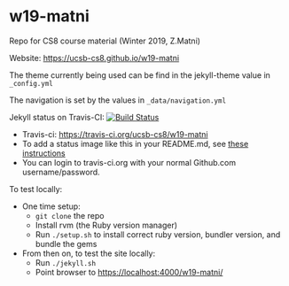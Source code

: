 # w19-matni

Repo for CS8 course material (Winter 2019, Z.Matni)

Website: <https://ucsb-cs8.github.io/w19-matni>

The theme currently being used can be find in the jekyll-theme value
in `_config.yml`

The navigation is set by the values in `_data/navigation.yml`

Jekyll status on Travis-CI: [![Build Status](https://travis-ci.org/ucsb-cs8/w19-matni.svg?branch=master)](https://travis-ci.org/ucsb-cs8/w19-matni)

* Travis-ci: <https://travis-ci.org/ucsb-cs8/w19-matni>
* To add a status image like this in your README.md, see [these instructions](https://docs.travis-ci.com/user/status-images/)
* You can login to travis-ci.org with your normal Github.com username/password.

To test locally:
* One time setup:
    * `git clone` the repo
    * Install rvm (the Ruby version manager)
    * Run `./setup.sh` to install correct ruby version, bundler version, and bundle the gems
* From then on, to test the site locally:
    * Run `./jekyll.sh`
    * Point browser to <https://localhost:4000/w19-matni/>
